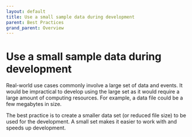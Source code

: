 ```yaml
---
layout: default
title: Use a small sample data during development
parent: Best Practices
grand_parent: Overview
---
```


# Use a small sample data during development
Real-world use cases commonly involve a large set of data and events.  It would be impractical to develop using the large set as it would require a large amount of computing resources.  For example, a data file could be a few megabytes in size.

The best practice is to create a smaller data set (or reduced file size) to be used for the development.  A small set makes it easier to work with and speeds up development.
